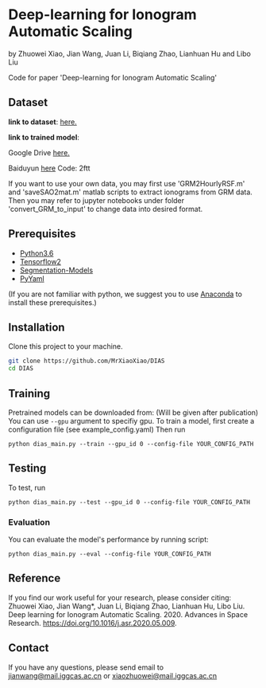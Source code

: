 # Deep-learning for Ionogram Automatic Scaling
by Zhuowei Xiao, Jian Wang, Juan Li, Biqiang Zhao, Lianhuan Hu and Libo Liu

Code for paper 'Deep-learning for Ionogram Automatic Scaling'

## Dataset
**link to dataset**: [here.](http://www.geophys.ac.cn/ArticleDataInfo.asp?MetaId=205)

**link to trained model**: 

Google Drive [here.](https://drive.google.com/file/d/109BTXlLsxSE_5LSV8SWxlggOZHjodhDT/view?usp=sharing)

Baiduyun [here](https://pan.baidu.com/s/1BXr_zVxLHG2SdOcv43QWSw) Code: 2ftt


If you want to use your own data, you may first use 'GRM2HourlyRSF.m' and 'saveSAO2mat.m' matlab scripts to extract ionograms from GRM data.
Then you may refer to jupyter notebooks under folder 'convert_GRM_to_input' to change data into desired format.

## Prerequisites
- [Python3.6](https://www.python.org)
- [Tensorflow2](https://www.tensorflow.org)
- [Segmentation-Models](https://github.com/qubvel/segmentation_models)
- [PyYaml](https://pyyaml.org/)

(If you are not familiar with python, we suggest you to use [Anaconda](https://www.anaconda.com
) to install these prerequisites.)


## Installation
Clone this project to your machine. 

```bash
git clone https://github.com/MrXiaoXiao/DIAS
cd DIAS
```

## Training
Pretrained models can be downloaded from: (Will be given after publication) []()
You can use `--gpu` argument to specifiy gpu. 
To train a model, first create a configuration file (see example_config.yaml)
Then run
```
python dias_main.py --train --gpu_id 0 --config-file YOUR_CONFIG_PATH
```

## Testing
To test, run
```
python dias_main.py --test --gpu_id 0 --config-file YOUR_CONFIG_PATH
```

### Evaluation
You can evaluate the model's performance by running script:
```
python dias_main.py --eval --config-file YOUR_CONFIG_PATH
```

## Reference
If you find our work useful for your research, please consider citing:
Zhuowei Xiao, Jian Wang*, Juan Li, Biqiang Zhao, Lianhuan Hu, Libo Liu. Deep learning for Ionogram Automatic Scaling. 2020. Advances in Space Research. https://doi.org/10.1016/j.asr.2020.05.009.


## Contact
If you have any questions, please send email to jianwang@mail.iggcas.ac.cn or xiaozhuowei@mail.iggcas.ac.cn    

